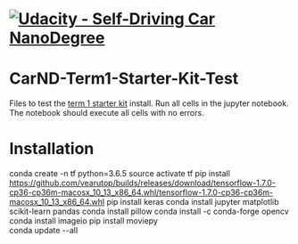 # [![Udacity - Self-Driving Car NanoDegree](https://s3.amazonaws.com/udacity-sdc/github/sdc-banner-medium-1170_660.png)](http://www.udacity.com/drive)
# CarND-Term1-Starter-Kit-Test

Files to test the [term 1 starter kit](https://github.com/udacity/CarND-Term1-Starter-Kit) install. 
Run all cells in the jupyter notebook. The notebook should execute all cells with no errors.

# Installation
  conda create -n tf python=3.6.5
  source activate tf
  pip install https://github.com/vearutop/builds/releases/download/tensorflow-1.7.0-cp36-cp36m-macosx_10_13_x86_64.whl/tensorflow-1.7.0-cp36-cp36m-macosx_10_13_x86_64.whl
  pip install keras
  conda install jupyter matplotlib scikit-learn pandas 
  conda install pillow
  conda install -c conda-forge opencv
  conda install imageio
  pip install moviepy  
  conda update --all
